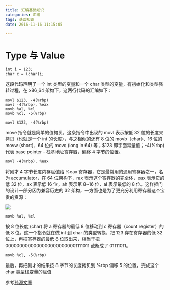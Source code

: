 ```yaml
---
title: 汇编基础知识
categories: 汇编
tags: 基础知识
date: 2016-11-16 11:15:05

---
```

# Type 与 Value
```
int i = 123;
char c = (char)i;
```

这段代码声明了一个 int 类型的变量和一个 char 类型的变量，有初始化和类型强转过程，在 x86_64 架构下，这两行代码的汇编如下：

```
movl $123, -4(%rbp)
movl -4(%rbp), %eax
movb %al, %cl
movb %cl, -5(%rbp)
```

    movl $123, -4(%rbp)
    	
move 指令就是简单的值拷贝，这条指令中出现的 movl 表示按低 32 位的长度来拷贝（也就是一个 int 的长度），与之相似的还有 8 位的 movb（char）、16 位的 movw (short)、64 位的 movq (long in 64) 等；$123 即字面常量值；-4(%rbp) 代表 base pointer - 栈基地址寄存器，偏移 4 字节的位置。

    movl -4(%rbp), %eax

将刚才 4 字节长度内存赋值给 %eax 寄存器，它是最常用的通用寄存器之一，名为 accumulator，在 64 位架构下，rax 表示这个寄存器的完全体，eax 表示它的低 32 位，ax 表示低 16 位，ah 表示第 8~16 位，al 表示最低的 8 位。这样抠门的设计一部分因为兼容历史的 32 架构，一方面也是为了更充分利用寄存器这个宝贵的资源： 

![](http://7xtel4.com1.z0.glb.clouddn.com/2016-08-13-%E5%B1%8F%E5%B9%95%E5%BF%AB%E7%85%A7%202016-07-27%20%E4%B8%8B%E5%8D%8810.51.59.png)

    movb %al, %cl
    
按 8 位长度 (char) 将 a 寄存器的最低 8 位移动到 c 寄存器（count register）的低 8 位。这一个指令就在做 int 到 char 的类型转换，把 123 存在寄存器的低 32 位上，再把寄存器的最低 8 位取出来，相当于把 00000000000000000000000001111011 截断成了 01111011。

    movb %cl, -5(%rbp)

最后，再把刚才的结果按 8 字节的长度拷贝到 %rbp 偏移 5 的位置，完成这个 char 类型栈变量的赋值


参考[孙源文章](http://blog.sunnyxx.com/2016/08/13/reunderstanding-runtime-1/)

